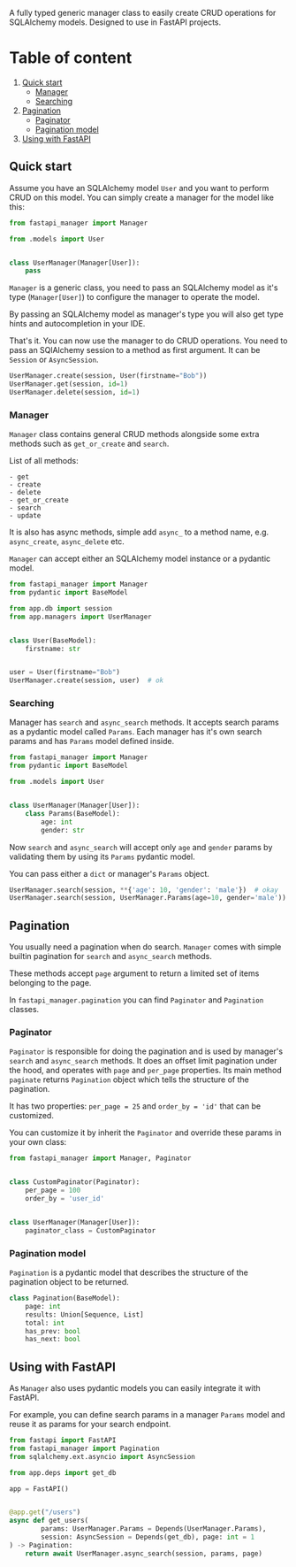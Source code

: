 A fully typed generic manager class to easily create CRUD operations for SQLAlchemy models. Designed to use in FastAPI
projects.

# Table of content

1. [Quick start](#quick-start)
    - [Manager](#manager)
    - [Searching](#searching)
2. [Pagination](#pagination)
    - [Paginator](#paginator)
    - [Pagination model](#pagination-model)
3. [Using with FastAPI](#using-with-fastapi)

## Quick start

Assume you have an SQLAlchemy model `User` and you want to perform CRUD on this model. You can simply create a manager
for the model like this:

```python
from fastapi_manager import Manager

from .models import User


class UserManager(Manager[User]):
    pass
```

`Manager` is a generic class, you need to pass an SQLAlchemy model as it's type (`Manager[User]`) to configure the
manager to operate the model.

By passing an SQLAlchemy model as manager's type you will also get type hints and autocompletion in your IDE.

That's it. You can now use the manager to do CRUD operations. You need to pass an SQlAlchemy session to a method as
first argument. It can be `Session` or `AsyncSession`.

```python
UserManager.create(session, User(firstname="Bob"))
UserManager.get(session, id=1)
UserManager.delete(session, id=1)
```

### Manager

`Manager` class contains general CRUD methods alongside some extra methods such as `get_or_create` and `search`.

List of all methods:

    - get
    - create
    - delete
    - get_or_create
    - search
    - update

It is also has async methods, simple add `async_` to a method name, e.g. `async_create`, `async_delete` etc.

`Manager` can accept either an SQLAlchemy model instance or a pydantic model.

```python
from fastapi_manager import Manager
from pydantic import BaseModel

from app.db import session
from app.managers import UserManager


class User(BaseModel):
    firstname: str


user = User(firstname="Bob")
UserManager.create(session, user)  # ok
```

### Searching

Manager has `search` and `async_search` methods. It accepts search params as a pydantic model called `Params`. Each
manager has it's own search params and has `Params` model defined inside.

```python
from fastapi_manager import Manager
from pydantic import BaseModel

from .models import User


class UserManager(Manager[User]):
    class Params(BaseModel):
        age: int
        gender: str
```

Now `search` and `async_search` will accept only `age` and `gender` params by validating them by using its `Params`
pydantic model.

You can pass either a `dict` or manager's `Params` object.

```python
UserManager.search(session, **{'age': 10, 'gender': 'male'})  # okay
UserManager.search(session, UserManager.Params(age=10, gender='male'))  # okay
```

## Pagination

You usually need a pagination when do search. `Manager` comes with simple builtin pagination for `search`
and `async_search` methods.

These methods accept `page` argument to return a limited set of items belonging to the page.

In `fastapi_manager.pagination` you can find `Paginator` and `Pagination` classes.

### Paginator

`Paginator` is responsible for doing the pagination and is used by manager's `search` and `async_search` methods.
It does an offset limit pagination under the hood, and operates with `page` and `per_page` properties.
Its main method `paginate` returns `Pagination` object which tells the structure of the pagination.

It has two properties: `per_page = 25` and `order_by = 'id'` that can be customized.

You can customize it by inherit the `Paginator` and override these params in your own class:

```python
from fastapi_manager import Manager, Paginator


class CustomPaginator(Paginator):
    per_page = 100
    order_by = 'user_id'


class UserManager(Manager[User]):
    paginator_class = CustomPaginator
```

### Pagination model

`Pagination` is a pydantic model that describes the structure of the pagination object to be returned.

```python
class Pagination(BaseModel):
    page: int
    results: Union[Sequence, List]
    total: int
    has_prev: bool
    has_next: bool
```

## Using with FastAPI

As `Manager` also uses pydantic models you can easily integrate it with FastAPI.

For example, you can define search params in a manager `Params` model and reuse it as params for your search endpoint.

```python
from fastapi import FastAPI
from fastapi_manager import Pagination
from sqlalchemy.ext.asyncio import AsyncSession

from app.deps import get_db

app = FastAPI()


@app.get("/users")
async def get_users(
        params: UserManager.Params = Depends(UserManager.Params),
        session: AsyncSession = Depends(get_db), page: int = 1
) -> Pagination:
    return await UserManager.async_search(session, params, page)
```
